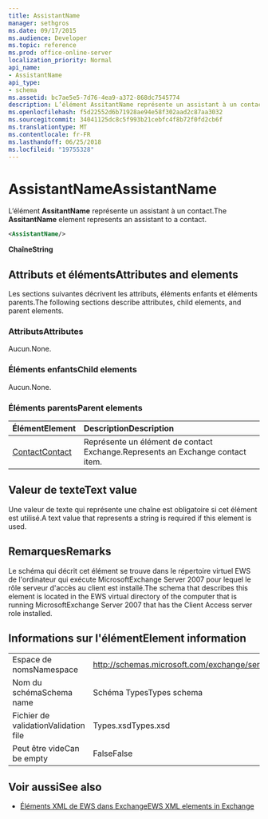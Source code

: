 ```yaml
---
title: AssistantName
manager: sethgros
ms.date: 09/17/2015
ms.audience: Developer
ms.topic: reference
ms.prod: office-online-server
localization_priority: Normal
api_name:
- AssistantName
api_type:
- schema
ms.assetid: bc7ae5e5-7d76-4ea9-a372-868dc7545774
description: L’élément AssitantName représente un assistant à un contact.
ms.openlocfilehash: f5d22552d6b71928ae94e58f302aad2c87aa3032
ms.sourcegitcommit: 34041125dc8c5f993b21cebfc4f8b72f0fd2cb6f
ms.translationtype: MT
ms.contentlocale: fr-FR
ms.lasthandoff: 06/25/2018
ms.locfileid: "19755328"
---
```

# <a name="assistantname"></a><span data-ttu-id="182dc-103">AssistantName</span><span class="sxs-lookup"><span data-stu-id="182dc-103">AssistantName</span></span>

<span data-ttu-id="182dc-104">L’élément **AssitantName** représente un assistant à un contact.</span><span class="sxs-lookup"><span data-stu-id="182dc-104">The **AssitantName** element represents an assistant to a contact.</span></span> 
  
```xml
<AssistantName/>
```

 <span data-ttu-id="182dc-105">**Chaîne**</span><span class="sxs-lookup"><span data-stu-id="182dc-105">**String**</span></span>
## <a name="attributes-and-elements"></a><span data-ttu-id="182dc-106">Attributs et éléments</span><span class="sxs-lookup"><span data-stu-id="182dc-106">Attributes and elements</span></span>

<span data-ttu-id="182dc-107">Les sections suivantes décrivent les attributs, éléments enfants et éléments parents.</span><span class="sxs-lookup"><span data-stu-id="182dc-107">The following sections describe attributes, child elements, and parent elements.</span></span>
  
### <a name="attributes"></a><span data-ttu-id="182dc-108">Attributs</span><span class="sxs-lookup"><span data-stu-id="182dc-108">Attributes</span></span>

<span data-ttu-id="182dc-109">Aucun.</span><span class="sxs-lookup"><span data-stu-id="182dc-109">None.</span></span>
  
### <a name="child-elements"></a><span data-ttu-id="182dc-110">Éléments enfants</span><span class="sxs-lookup"><span data-stu-id="182dc-110">Child elements</span></span>

<span data-ttu-id="182dc-111">Aucun.</span><span class="sxs-lookup"><span data-stu-id="182dc-111">None.</span></span>
  
### <a name="parent-elements"></a><span data-ttu-id="182dc-112">Éléments parents</span><span class="sxs-lookup"><span data-stu-id="182dc-112">Parent elements</span></span>

|<span data-ttu-id="182dc-113">**Élément**</span><span class="sxs-lookup"><span data-stu-id="182dc-113">**Element**</span></span>|<span data-ttu-id="182dc-114">**Description**</span><span class="sxs-lookup"><span data-stu-id="182dc-114">**Description**</span></span>|
|:-----|:-----|
|[<span data-ttu-id="182dc-115">Contact</span><span class="sxs-lookup"><span data-stu-id="182dc-115">Contact</span></span>](contact.md) <br/> |<span data-ttu-id="182dc-116">Représente un élément de contact Exchange.</span><span class="sxs-lookup"><span data-stu-id="182dc-116">Represents an Exchange contact item.</span></span>  <br/> |
   
## <a name="text-value"></a><span data-ttu-id="182dc-117">Valeur de texte</span><span class="sxs-lookup"><span data-stu-id="182dc-117">Text value</span></span>

<span data-ttu-id="182dc-118">Une valeur de texte qui représente une chaîne est obligatoire si cet élément est utilisé.</span><span class="sxs-lookup"><span data-stu-id="182dc-118">A text value that represents a string is required if this element is used.</span></span>
  
## <a name="remarks"></a><span data-ttu-id="182dc-119">Remarques</span><span class="sxs-lookup"><span data-stu-id="182dc-119">Remarks</span></span>

<span data-ttu-id="182dc-120">Le schéma qui décrit cet élément se trouve dans le répertoire virtuel EWS de l'ordinateur qui exécute MicrosoftExchange Server 2007 pour lequel le rôle serveur d'accès au client est installé.</span><span class="sxs-lookup"><span data-stu-id="182dc-120">The schema that describes this element is located in the EWS virtual directory of the computer that is running MicrosoftExchange Server 2007 that has the Client Access server role installed.</span></span>
  
## <a name="element-information"></a><span data-ttu-id="182dc-121">Informations sur l'élément</span><span class="sxs-lookup"><span data-stu-id="182dc-121">Element information</span></span>

|||
|:-----|:-----|
|<span data-ttu-id="182dc-122">Espace de noms</span><span class="sxs-lookup"><span data-stu-id="182dc-122">Namespace</span></span>  <br/> |http://schemas.microsoft.com/exchange/services/2006/types  <br/> |
|<span data-ttu-id="182dc-123">Nom du schéma</span><span class="sxs-lookup"><span data-stu-id="182dc-123">Schema name</span></span>  <br/> |<span data-ttu-id="182dc-124">Schéma Types</span><span class="sxs-lookup"><span data-stu-id="182dc-124">Types schema</span></span>  <br/> |
|<span data-ttu-id="182dc-125">Fichier de validation</span><span class="sxs-lookup"><span data-stu-id="182dc-125">Validation file</span></span>  <br/> |<span data-ttu-id="182dc-126">Types.xsd</span><span class="sxs-lookup"><span data-stu-id="182dc-126">Types.xsd</span></span>  <br/> |
|<span data-ttu-id="182dc-127">Peut être vide</span><span class="sxs-lookup"><span data-stu-id="182dc-127">Can be empty</span></span>  <br/> |<span data-ttu-id="182dc-128">False</span><span class="sxs-lookup"><span data-stu-id="182dc-128">False</span></span>  <br/> |
   
## <a name="see-also"></a><span data-ttu-id="182dc-129">Voir aussi</span><span class="sxs-lookup"><span data-stu-id="182dc-129">See also</span></span>

- [<span data-ttu-id="182dc-130">Éléments XML de EWS dans Exchange</span><span class="sxs-lookup"><span data-stu-id="182dc-130">EWS XML elements in Exchange</span></span>](ews-xml-elements-in-exchange.md)

